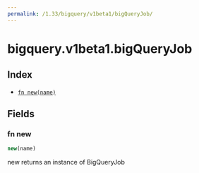```yaml
---
permalink: /1.33/bigquery/v1beta1/bigQueryJob/
---
```


# bigquery.v1beta1.bigQueryJob



## Index

* [`fn new(name)`](#fn-new)

## Fields

### fn new

```ts
new(name)
```

new returns an instance of BigQueryJob